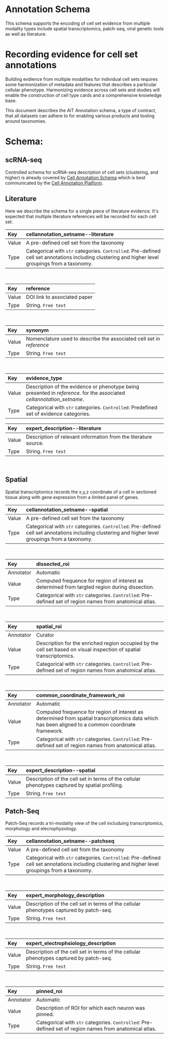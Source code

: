 # Annotation Schema

This schema supports the encoding of cell set evidence from multiple modality types include spatial transcriptomics, patch-seq, viral genetic tools as well as literature.

# Recording evidence for cell set annotations

Building evdience from multiple modalities for individual cell sets requires some harmonization of metadata and features that describes a particular cellular phenotype. Harmonizing evidence across cell sets and studies will enable the construction of cell type cards and a comprehensive knowledge base.

This document describes the AIT Annotation schema, a type of contract, that all datasets can adhere to for enabling various products and tooling around taxonomies.

# Schema:

## scRNA-seq

Controlled schema for scRNA-seq description of cell sets (clustering, and higher) is already covered by [Cell Annotation Schema](https://github.com/cellannotation/cell-annotation-schema) which is best communicated by the [Cell Annotation Platform](https://docs.google.com/document/d/1CqL_t2CMcZF257rvjObDR_2WejsQ019rgUoX0YPJggM/edit?tab=t.0#bookmark=id.90zuscqjyay).

## Literature

Here we describe the schema for a single piece of literature evidence. It's expected that multiple literature references will be recorded for each cell set.

| Key | cellannotation_setname--literature |
| :---  | :--- |
| Value | A pre-defined cell set from the taxonomy |
| Type | Categorical with `str` categories. `Controlled`: Pre-defined cell set annotations including clustering and higher level groupings from a taxonomy. |

<br>

| Key | reference |
| :---  | :--- |
| Value | DOI link to associated paper |
| Type | String. `Free text` |

<br>

| Key | synonym |
| :---  | :--- |
| Value | Nomenclature used to describe the associated cell set in *reference* |
| Type | String. `Free text` |

<br>

| Key | evidence_type |
| :---  | :--- |
| Value | Description of the evidence or phenotype being presented in *reference*. for the associated *cellannotation_setname*. |
| Type | Categorical with `str` categories. `Controlled`: Predefined set of evidence categories. |

| Key | expert_description--literature |
| :---  | :--- |
| Value | Description of relevant information from the literature source. |
| Type | String. `Free text` |

<br>

## Spatial

Spatial transcriptomics records the x,y,z coordinate of a cell in sectioned tissue along with gene expression from a limited panel of genes.

| Key | cellannotation_setname--spatial |
| :---  | :--- |
| Value | A pre-defined cell set from the taxonomy |
| Type | Categorical with `str` categories. `Controlled`: Pre-defined cell set annotations including clustering and higher level groupings from a taxonomy. |

<br>

| Key | dissected_roi |
| :---  | :--- |
| Annotator | Automatic |
| Value | Computed frequence for region of interest as determined from targted region during dissection. |
| Type | Categorical with `str` categories. `Controlled`: Pre-defined set of region names from anatomical atlas. |

<br>

| Key | spatial_roi |
| :---  | :--- |
| Annotator | Curator |
| Value | Description for the enriched region occupied by the cell set based on visual inspection of spatial transcriptomics. |
| Type | Categorical with `str` categories. `Controlled`: Pre-defined set of region names from anatomical atlas. |


<br>

| Key | common_coordinate_framework_roi |
| :---  | :--- |
| Annotator | Automatic |
| Value | Computed frequence for region of interest as determined from spatial transcriptomics data which has been aligned to a common coordinate framework. |
| Type | Categorical with `str` categories. `Controlled`: Pre-defined set of region names from anatomical atlas. |

<br>

| Key | expert_description--spatial |
| :---  | :--- |
| Value | Description of the cell set in terms of the cellular phenotypes captured by spatial profiling. |
| Type | String. `Free text` |

## Patch-Seq

Patch-Seq records a tri-modality view of the cell includuing transcriptomics, morphology and elecrophysiology. 

| Key | cellannotation_setname--patchseq |
| :---  | :--- |
| Value | A pre-defined cell set from the taxonomy |
| Type | Categorical with `str` categories. `Controlled`: Pre-defined cell set annotations including clustering and higher level groupings from a taxonomy. |

<br>

| Key | expert_morphology_description |
| :---  | :--- |
| Value | Description of the cell set in terms of the cellular phenotypes captured by patch-seq. |
| Type | String. `Free text` |

<br>

| Key | expert_electrophsiology_description |
| :---  | :--- |
| Value | Description of the cell set in terms of the cellular phenotypes captured by patch-seq. |
| Type | String. `Free text` |

<br>

| Key | pinned_roi |
| :---  | :--- |
| Annotator | Automatic |
| Value | Description of ROI for which each neuron was pinned. |
| Type | Categorical with `str` categories. `Controlled`: Pre-defined set of region names from anatomical atlas. |
